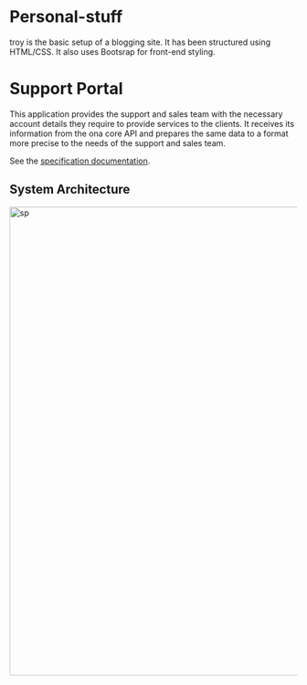 # Personal-stuff

  
troy is the basic setup of a blogging site. It has been structured using HTML/CSS.  It also uses Bootsrap for front-end styling.

Support Portal
=================

This application provides the support and sales team with the necessary account details they require to provide services to the clients. It receives its information from the ona core API and prepares the same data to a format more precise to the needs of the support and sales team.

See the [specification documentation](https://docs.google.com/document/d/11CJmhmAHUz87Sxic0sc3vF1Slezv-Nx4pDexwF_loBo/edit "Ona's Support Spec Document").

System Architecture
-------------------
<img width="821" alt="sp" src="https://user-images.githubusercontent.com/11174326/53240276-5da85380-36af-11e9-8f82-183a9744d65d.png">


